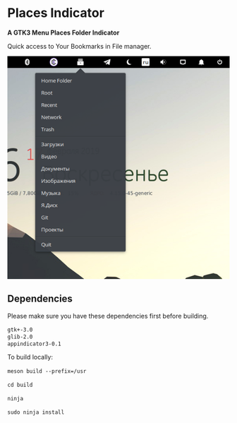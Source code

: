 # Places Indicator
**A GTK3 Menu Places Folder Indicator**

Quick access to Your Bookmarks in File manager.

![Screenshot](https://github.com/camellan/placeindicator/blob/master/data/images/placesindicator.png)

## Dependencies

Please make sure you have these dependencies first before building.

```
gtk+-3.0
glib-2.0
appindicator3-0.1
```
To build locally:

`meson build --prefix=/usr`

`cd build`

`ninja`

`sudo ninja install`

